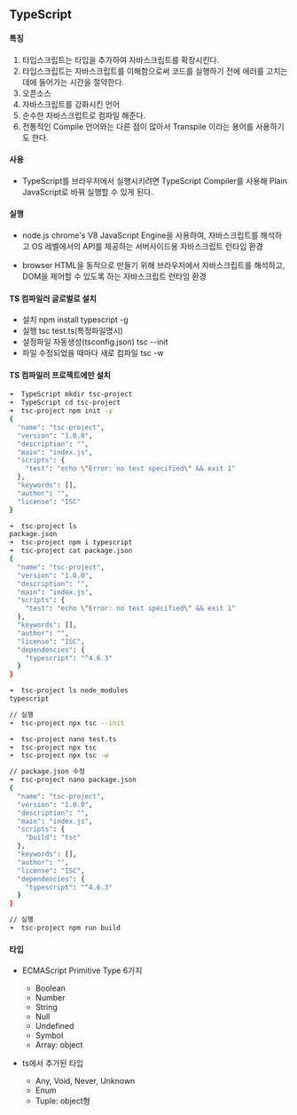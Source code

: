 ## TypeScript

#### 특징
1. 타입스크립트는 타입을 추가하여 자바스크립트를 확장시킨다. 
2. 타입스크립트는 자바스크립트를 이해함으로써 코드를 실행하기 전에 에러를 고치는 데에 들어가는 시간을 절약한다. 
3. 오픈소스
4. 자바스크립트를 강화시킨 언어
5. 순수한 자바스크립트로 컴파일 해준다. 
6. 전통적인 Compile 언어와는 다른 점이 많아서 Transpile 이라는 용어를 사용하기도 한다.

#### 사용
- TypeScript를 브라우저에서 실행시키려면 TypeScript Compiler를 사용해 Plain JavaScript로 바꿔 실행할 수 있게 된다. 



#### 실행

- node.js
chrome's V8 JavaScript Engine을 사용하여, 자바스크립트를 해석하고 OS 레벨에서의 API를 제공하는 서버사이드용 자바스크립트 런타임 환경

- browser
HTML을 동적으로 만들기 위해 브라우저에서 자바스크립트를 해석하고, DOM을 제어할 수 있도록 하는 자바스크립트 런타임 환경


#### TS 컴파일러 글로벌로 설치
- 설치
npm install typescript -g
- 실행
tsc test.ts(특정파일명시)
- 설정파일 자동생성(tsconfig.json)
tsc --init
- 파일 수정되었을 때마다 새로 컴파일
tsc -w


#### TS 컴파일러 프로젝트에만 설치
```bash
➜  TypeScript mkdir tsc-project
➜  TypeScript cd tsc-project 
➜  tsc-project npm init -y
{
  "name": "tsc-project",
  "version": "1.0.0",
  "description": "",
  "main": "index.js",
  "scripts": {
    "test": "echo \"Error: no test specified\" && exit 1"
  },
  "keywords": [],
  "author": "",
  "license": "ISC"
}

➜  tsc-project ls
package.json
➜  tsc-project npm i typescript
➜  tsc-project cat package.json
{
  "name": "tsc-project",
  "version": "1.0.0",
  "description": "",
  "main": "index.js",
  "scripts": {
    "test": "echo \"Error: no test specified\" && exit 1"
  },
  "keywords": [],
  "author": "",
  "license": "ISC",
  "dependencies": {
    "typescript": "^4.6.3"
  }
}

➜  tsc-project ls node_modules 
typescript

// 실행
➜  tsc-project npx tsc --init

➜  tsc-project nano test.ts
➜  tsc-project npx tsc
➜  tsc-project npx tsc -w

// package.json 수정
➜  tsc-project nano package.json
{
  "name": "tsc-project",
  "version": "1.0.0",
  "description": "",
  "main": "index.js",
  "scripts": {
    "build": "tsc"
  },
  "keywords": [],
  "author": "",
  "license": "ISC",
  "dependencies": {
    "typescript": "^4.6.3"
  }
}

// 실행
➜  tsc-project npm run build
```



#### 타입
- ECMAScript Primitive Type 6가지
  - Boolean
  - Number
  - String
  - Null
  - Undefined
  - Symbol
  - Array: object

- ts에서 추가된 타입
  - Any, Void, Never, Unknown
  - Enum
  - Tuple: object형


